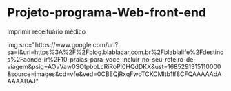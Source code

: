 # Projeto-programa-Web-front-end
 Imprimir receituário médico
 
 <div>
 img src="https://www.google.com/url?sa=i&url=https%3A%2F%2Fblog.blablacar.com.br%2Fblablalife%2Fdestinos%2Faonde-ir%2F10-praias-para-voce-incluir-no-seu-roteiro-de-viagem&psig=AOvVaw0SOtpboLcRiRoPl0HQdDKX&ust=1685291315110000&source=images&cd=vfe&ved=0CBEQjRxqFwoTCKCMltb1lf8CFQAAAAAdAAAAABAJ"
 </div>
